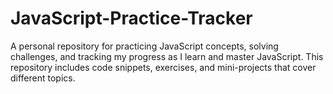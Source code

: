 # JavaScript-Practice-Tracker
A personal repository for practicing JavaScript concepts, solving challenges, and tracking my progress as I learn and master JavaScript. This repository includes code snippets, exercises, and mini-projects that cover different topics.

